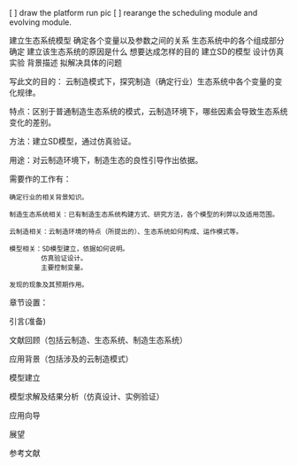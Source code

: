 [ ] draw the platform run pic
[ ] rearange the scheduling module and evolving module.

建立生态系统模型
确定各个变量以及参数之间的关系
生态系统中的各个组成部分确定
建立该生态系统的原因是什么 想要达成怎样的目的
建立SD的模型
设计仿真实验
背景描述
拟解决具体的问题


写此文的目的：
云制造模式下，探究制造（确定行业）生态系统中各个变量的变化规律。

特点：区别于普通制造生态系统的模式，云制造环境下，哪些因素会导致生态系统变化的差别。

方法：建立SD模型，通过仿真验证。

用途：对云制造环境下，制造生态的良性引导作出依据。

需要作的工作有：

	确定行业的相关背景知识。

	制造生态系统相关：已有制造生态系统构建方式、研究方法，各个模型的利弊以及适用范围。

	云制造相关：云制造环境的特点（所提出的）、生态系统如何构成、运作模式等。

	模型相关：SD模型建立，依据如何说明。
			仿真验证设计。
			主要控制变量。

	发现的现象及其预期作用。

章节设置：

引言(准备)

文献回顾（包括云制造、生态系统、制造生态系统）

应用背景（包括涉及的云制造模式）

模型建立

模型求解及结果分析（仿真设计、实例验证）

应用向导

展望

参考文献